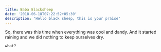 ```yaml
---
title: Baba Blacksheep
date: '2018-06-18T07:22:52+05:30'
description: 'Hello black sheep, this is your praise'
---
```

So, there was this time when everything was cool and dandy. And it started raining and we did nothing to keep ourselves dry.



```
what?
```

<script async src="//pagead2.googlesyndication.com/pagead/js/adsbygoogle.js"></script>
<script>
(adsbygoogle = window.adsbygoogle || \[]).push({ google_ad_client: "ca-pub-7576293061984551", enable_page_level_ads: true});

</script>
